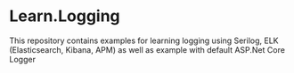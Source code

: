 # Learn.Logging
This repository contains examples for learning logging using Serilog, ELK (Elasticsearch, Kibana, APM) as well as example with default ASP.Net Core Logger
